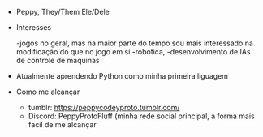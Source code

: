 - Peppy, They/Them Ele/Dele

- Interesses

  -jogos no geral, mas na maior parte do tempo sou mais interessado na modificação do que no jogo em sí
  -robótica,
  -desenvolvimento de IAs de controle de maquinas

- Atualmente aprendendo Python como minha primeira liguagem

- Como me alcançar

  - tumblr: https://peppycodeyproto.tumblr.com/
  - Discord: PeppyProtoFluff (minha rede social principal, a forma mais facil de me alcançar

